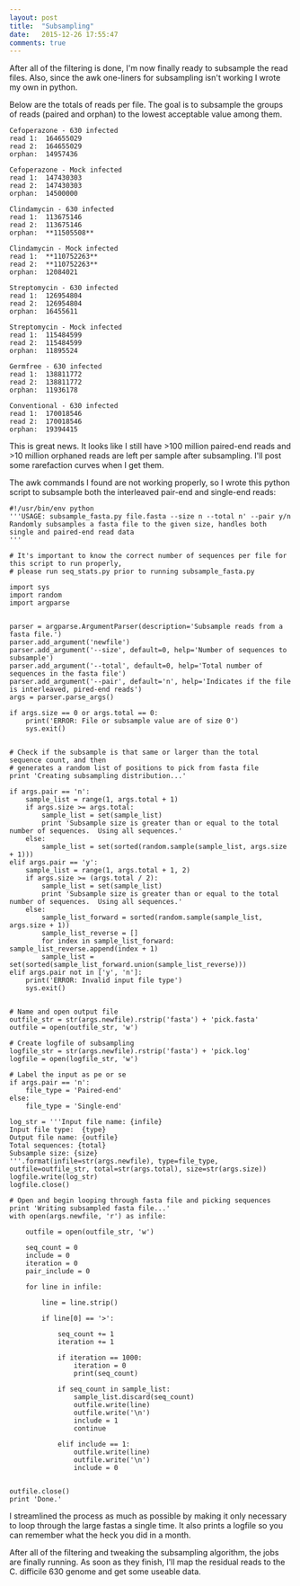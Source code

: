 ```yaml
---
layout: post
title:  "Subsampling"
date:   2015-12-26 17:55:47
comments: true
---
```


After all of the filtering is done, I'm now finally ready to subsample the read files.  Also, since the 
awk one-liners for subsampling isn't working I wrote my own in python.

Below are the totals of reads per file.  The goal is to subsample the groups of reads (paired and orphan) to 
the lowest acceptable value among them.  

	Cefoperazone - 630 infected
	read 1:  164655029
	read 2:  164655029
	orphan:  14957436

	Cefoperazone - Mock infected
	read 1:  147430303
	read 2:  147430303
	orphan:  14500000

	Clindamycin - 630 infected
	read 1:  113675146
	read 2:  113675146
	orphan:  **11505508**

	Clindamycin - Mock infected
	read 1:  **110752263**
	read 2:  **110752263**
	orphan:  12084021

	Streptomycin - 630 infected
	read 1:  126954804
	read 2:  126954804
	orphan:  16455611

	Streptomycin - Mock infected
	read 1:  115484599
	read 2:  115484599
	orphan:  11895524

	Germfree - 630 infected
	read 1:  138811772
	read 2:  138811772
	orphan:  11936178

	Conventional - 630 infected
	read 1:  170018546
	read 2:  170018546
	orphan:  19394415
	
This is great news.  It looks like I still have >100 million paired-end reads and >10 million orphaned reads 
are left per sample after subsampling.  I'll post some rarefaction curves when I get them.

The awk commands I found are not working properly, so I wrote this python script to subsample both the interleaved 
pair-end and single-end reads:

	#!/usr/bin/env python
	'''USAGE: subsample_fasta.py file.fasta --size n --total n' --pair y/n
	Randomly subsamples a fasta file to the given size, handles both single and paired-end read data
	'''
	
	# It's important to know the correct number of sequences per file for this script to run properly,
	# please run seq_stats.py prior to running subsample_fasta.py

	import sys
	import random
	import argparse


	parser = argparse.ArgumentParser(description='Subsample reads from a fasta file.')
	parser.add_argument('newfile')
	parser.add_argument('--size', default=0, help='Number of sequences to subsample')
	parser.add_argument('--total', default=0, help='Total number of sequences in the fasta file')
	parser.add_argument('--pair', default='n', help='Indicates if the file is interleaved, pired-end reads')
	args = parser.parse_args()

	if args.size == 0 or args.total == 0:
		print('ERROR: File or subsample value are of size 0')
		sys.exit()


	# Check if the subsample is that same or larger than the total sequence count, and then
	# generates a random list of positions to pick from fasta file
	print 'Creating subsampling distribution...'

	if args.pair == 'n':
		sample_list = range(1, args.total + 1)
		if args.size >= args.total:
			sample_list = set(sample_list)
			print 'Subsample size is greater than or equal to the total number of sequences.  Using all sequences.'
		else:
			sample_list = set(sorted(random.sample(sample_list, args.size + 1)))
	elif args.pair == 'y':
		sample_list = range(1, args.total + 1, 2)
		if args.size >= (args.total / 2):
			sample_list = set(sample_list)
			print 'Subsample size is greater than or equal to the total number of sequences.  Using all sequences.'
		else:
			sample_list_forward = sorted(random.sample(sample_list, args.size + 1))
			sample_list_reverse = []
			for index in sample_list_forward: sample_list_reverse.append(index + 1)
			sample_list = set(sorted(sample_list_forward.union(sample_list_reverse)))
	elif args.pair not in ['y', 'n']:
		print('ERROR: Invalid input file type')
		sys.exit()
	
	
	# Name and open output file
	outfile_str = str(args.newfile).rstrip('fasta') + 'pick.fasta' 
	outfile = open(outfile_str, 'w')

	# Create logfile of subsampling
	logfile_str = str(args.newfile).rstrip('fasta') + 'pick.log' 
	logfile = open(logfile_str, 'w')

	# Label the input as pe or se
	if args.pair == 'n':
		file_type = 'Paired-end'
	else:
		file_type = 'Single-end'

	log_str = '''Input file name: {infile}
	Input file type:  {type}
	Output file name: {outfile}
	Total sequences: {total}
	Subsample size: {size}
	'''.format(infile=str(args.newfile), type=file_type, outfile=outfile_str, total=str(args.total), size=str(args.size))
	logfile.write(log_str)
	logfile.close()

	# Open and begin looping through fasta file and picking sequences
	print 'Writing subsampled fasta file...'
	with open(args.newfile, 'r') as infile:
	
		outfile = open(outfile_str, 'w')
	
		seq_count = 0
		include = 0
		iteration = 0
		pair_include = 0
	
		for line in infile:
		
			line = line.strip()
		
			if line[0] == '>':
				
				seq_count += 1
				iteration += 1
				
				if iteration == 1000:
					iteration = 0
					print(seq_count)

				if seq_count in sample_list:
					sample_list.discard(seq_count)
					outfile.write(line)
					outfile.write('\n')
					include = 1
					continue
			
				elif include == 1: 
					outfile.write(line)
					outfile.write('\n')
					include = 0
					
		
	outfile.close()			
	print 'Done.'

	
I streamlined the process as much as possible by making it only necessary to loop through the large 
fastas a single time.  It also prints a logfile so you can remember what the heck you did in a month.

After all of the filtering and tweaking the subsampling algorithm, the jobs are finally running.  As soon 
as they finish, I'll map the residual reads to the C. difficile 630 genome and get some useable data.
		

	
	